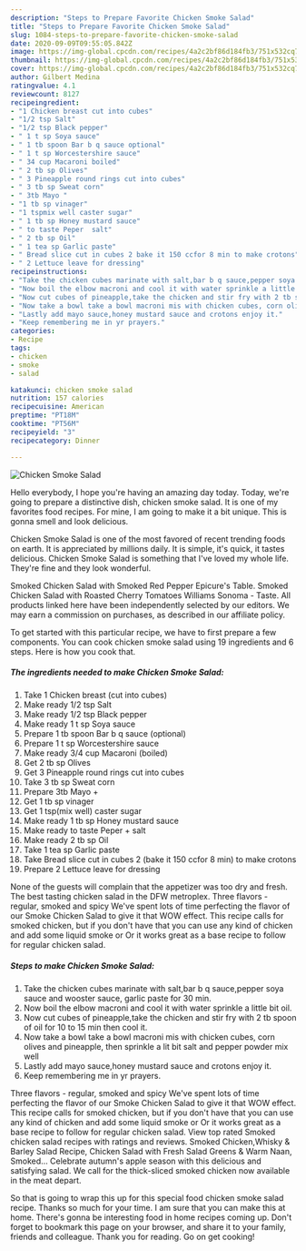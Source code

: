 ```yaml
---
description: "Steps to Prepare Favorite Chicken Smoke Salad"
title: "Steps to Prepare Favorite Chicken Smoke Salad"
slug: 1084-steps-to-prepare-favorite-chicken-smoke-salad
date: 2020-09-09T09:55:05.842Z
image: https://img-global.cpcdn.com/recipes/4a2c2bf86d184fb3/751x532cq70/chicken-smoke-salad-recipe-main-photo.jpg
thumbnail: https://img-global.cpcdn.com/recipes/4a2c2bf86d184fb3/751x532cq70/chicken-smoke-salad-recipe-main-photo.jpg
cover: https://img-global.cpcdn.com/recipes/4a2c2bf86d184fb3/751x532cq70/chicken-smoke-salad-recipe-main-photo.jpg
author: Gilbert Medina
ratingvalue: 4.1
reviewcount: 8127
recipeingredient:
- "1 Chicken breast cut into cubes"
- "1/2 tsp Salt"
- "1/2 tsp Black pepper"
- " 1 t sp Soya sauce"
- " 1 tb spoon Bar b q sauce optional"
- " 1 t sp Worcestershire sauce"
- " 34 cup Macaroni boiled"
- " 2 tb sp Olives"
- " 3 Pineapple round rings cut into cubes"
- " 3 tb sp Sweat corn"
- " 3tb Mayo "
- "1 tb sp vinager"
- "1 tspmix well caster sugar"
- " 1 tb sp Honey mustard sauce"
- " to taste Peper  salt"
- " 2 tb sp Oil"
- " 1 tea sp Garlic paste"
- " Bread slice cut in cubes 2 bake it 150 ccfor 8 min to make crotons"
- " 2 Lettuce leave for dressing"
recipeinstructions:
- "Take the chicken cubes marinate with salt,bar b q sauce,pepper soya sauce and wooster sauce, garlic paste for 30 min."
- "Now boil the elbow macroni and cool it with water sprinkle a little bit oil."
- "Now cut cubes of pineapple,take the chicken and stir fry with 2 tb spoon of oil for 10 to 15 min then cool it."
- "Now take a bowl take a bowl macroni mis with chicken cubes, corn olives and pineapple, then sprinkle a lit bit salt and pepper powder mix well"
- "Lastly add mayo sauce,honey mustard sauce and crotons enjoy it."
- "Keep remembering me in yr prayers."
categories:
- Recipe
tags:
- chicken
- smoke
- salad

katakunci: chicken smoke salad 
nutrition: 157 calories
recipecuisine: American
preptime: "PT18M"
cooktime: "PT56M"
recipeyield: "3"
recipecategory: Dinner

---
```



![Chicken Smoke Salad](https://img-global.cpcdn.com/recipes/4a2c2bf86d184fb3/751x532cq70/chicken-smoke-salad-recipe-main-photo.jpg)

Hello everybody, I hope you're having an amazing day today. Today, we're going to prepare a distinctive dish, chicken smoke salad. It is one of my favorites food recipes. For mine, I am going to make it a bit unique. This is gonna smell and look delicious.

Chicken Smoke Salad is one of the most favored of recent trending foods on earth. It is appreciated by millions daily. It is simple, it's quick, it tastes delicious. Chicken Smoke Salad is something that I've loved my whole life. They're fine and they look wonderful.

Smoked Chicken Salad with Smoked Red Pepper Epicure&#39;s Table. Smoked Chicken Salad with Roasted Cherry Tomatoes Williams Sonoma - Taste. All products linked here have been independently selected by our editors. We may earn a commission on purchases, as described in our affiliate policy.


To get started with this particular recipe, we have to first prepare a few components. You can cook chicken smoke salad using 19 ingredients and 6 steps. Here is how you cook that.

<!--inarticleads1-->

##### The ingredients needed to make Chicken Smoke Salad:

1. Take 1 Chicken breast (cut into cubes)
1. Make ready 1/2 tsp Salt
1. Make ready 1/2 tsp Black pepper
1. Make ready  1 t sp Soya sauce
1. Prepare  1 tb spoon Bar b q sauce (optional)
1. Prepare  1 t sp Worcestershire sauce
1. Make ready  3/4 cup Macaroni (boiled)
1. Get  2 tb sp Olives
1. Get  3 Pineapple round rings cut into cubes
1. Take  3 tb sp Sweat corn
1. Prepare  3tb Mayo +
1. Get 1 tb sp vinager
1. Get 1 tsp(mix well) caster sugar
1. Make ready  1 tb sp Honey mustard sauce
1. Make ready  to taste Peper + salt
1. Make ready  2 tb sp Oil
1. Take  1 tea sp Garlic paste
1. Take  Bread slice cut in cubes 2 (bake it 150 ccfor 8 min) to make crotons
1. Prepare  2 Lettuce leave for dressing


None of the guests will complain that the appetizer was too dry and fresh. The best tasting chicken salad in the DFW metroplex. Three flavors - regular, smoked and spicy We&#39;ve spent lots of time perfecting the flavor of our Smoke Chicken Salad to give it that WOW effect. This recipe calls for smoked chicken, but if you don&#39;t have that you can use any kind of chicken and add some liquid smoke or Or it works great as a base recipe to follow for regular chicken salad. 

<!--inarticleads2-->

##### Steps to make Chicken Smoke Salad:

1. Take the chicken cubes marinate with salt,bar b q sauce,pepper soya sauce and wooster sauce, garlic paste for 30 min.
1. Now boil the elbow macroni and cool it with water sprinkle a little bit oil.
1. Now cut cubes of pineapple,take the chicken and stir fry with 2 tb spoon of oil for 10 to 15 min then cool it.
1. Now take a bowl take a bowl macroni mis with chicken cubes, corn olives and pineapple, then sprinkle a lit bit salt and pepper powder mix well
1. Lastly add mayo sauce,honey mustard sauce and crotons enjoy it.
1. Keep remembering me in yr prayers.


Three flavors - regular, smoked and spicy We&#39;ve spent lots of time perfecting the flavor of our Smoke Chicken Salad to give it that WOW effect. This recipe calls for smoked chicken, but if you don&#39;t have that you can use any kind of chicken and add some liquid smoke or Or it works great as a base recipe to follow for regular chicken salad. View top rated Smoked chicken salad recipes with ratings and reviews. Smoked Chicken,Whisky &amp; Barley Salad Recipe, Chicken Salad with Fresh Salad Greens &amp; Warm Naan, Smoked… Celebrate autumn&#39;s apple season with this delicious and satisfying salad. We call for the thick-sliced smoked chicken now available in the meat depart. 

So that is going to wrap this up for this special food chicken smoke salad recipe. Thanks so much for your time. I am sure that you can make this at home. There's gonna be interesting food in home recipes coming up. Don't forget to bookmark this page on your browser, and share it to your family, friends and colleague. Thank you for reading. Go on get cooking!
